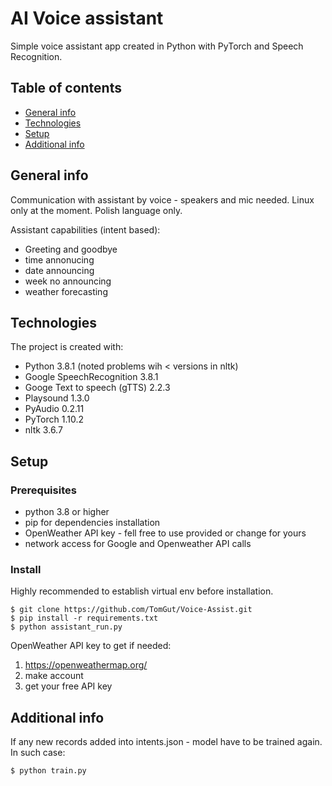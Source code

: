 # AI Voice assistant

Simple voice assistant app created in Python with PyTorch and Speech Recognition.

## Table of contents

* [General info](#general-info)
* [Technologies](#technologies)
* [Setup](#setup)
* [Additional info](#additional-info)

## General info

Communication with assistant by voice - speakers and mic needed.
Linux only at the moment. Polish language only.

Assistant capabilities (intent based):

* Greeting and goodbye
* time annonucing
* date announcing
* week no announcing
* weather forecasting

## Technologies

The project is created with:
* Python 3.8.1 (noted problems wih < versions in nltk)
* Google SpeechRecognition 3.8.1
* Googe Text to speech (gTTS) 2.2.3
* Playsound 1.3.0
* PyAudio 0.2.11
* PyTorch 1.10.2
* nltk 3.6.7


## Setup

### Prerequisites

* python 3.8 or higher
* pip for dependencies installation
* OpenWeather API key - fell free to use provided or change for yours
* network access for Google and Openweather API calls

### Install
Highly recommended to establish virtual env before installation.

```
$ git clone https://github.com/TomGut/Voice-Assist.git
$ pip install -r requirements.txt
$ python assistant_run.py
```

OpenWeather API key to get if needed:

1. https://openweathermap.org/
2. make account
3. get your free API key



## Additional info

If any new records added into intents.json - model have to be trained again.
In such case:

```
$ python train.py
```